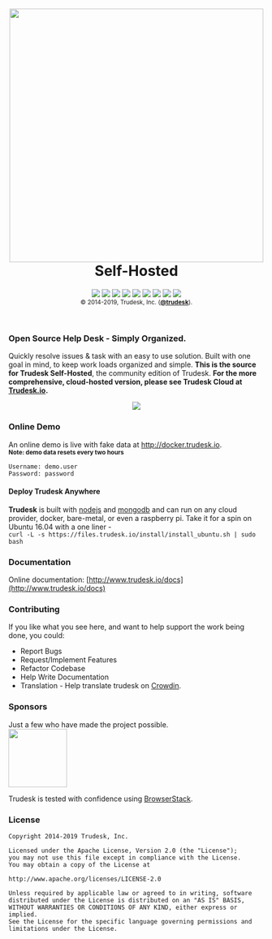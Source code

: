 <h1 align="center">
<a href="http://trudesk.io"><img src="http://trudesk.io/TD_Black.png" width="500" /></a>
<br />Self-Hosted
</h1>
<p align="center">
<a href="https://api.codacy.com/project/badge/Grade/7b3acb53c33b4a40bb32da109bbdd1a9"><img src="https://img.shields.io/codacy/grade/7b3acb53c33b4a40bb32da109bbdd1a9/develop.svg?style=flat-square" /></a>
<a href="https://standarsjs.com"><img src="https://img.shields.io/badge/code_style-standard-brightgreen.svg?style=flat-square" /></a>
<img src="https://img.shields.io/circleci/token/ad7d2d066a75685a15c8e2fd08bd75e53b18fbb7/project/github/polonel/trudesk/develop.svg?style=flat-square" />
<a href="http://hits.dwyl.io/polonel/trudesk"><img src="http://hits.dwyl.io/polonel/trudesk.svg" /></a>
<a href="https://forum.trudesk.io"><img src="https://img.shields.io/discourse/https/forum.trudesk.io/topics.svg?style=flat-square" /></a>
<a title="Crowdin" target="_blank" href="https://crowdin.com/project/trudesk"><img src="https://d322cqt584bo4o.cloudfront.net/trudesk/localized.svg?style=flat-square"></a>
<a href="https://github.com/polonel/trudesk/blob/master/LICENSE"><img src="https://img.shields.io/badge/license-APACHE%202-green.svg?style=flat-square" /></a>
<a href="https://github.com/polonel/trudesk/releases"><img src="https://img.shields.io/github/release/polonel/trudesk.svg?style=flat-square" /></a>
<a href="http://trudesk.io/docs"><img src="https://img.shields.io/badge/documentation-click%20to%20read-blue.svg?style=flat-square" /></a>
<br />
<sub>© 2014-2019, Trudesk, Inc. (<b><a href="https://trudesk.io">@trudesk</a></b>).</sub>
</p>
<br />

### Open Source Help Desk - Simply Organized.
Quickly resolve issues & task with an easy to use solution. Built with one goal in mind, to keep work loads organized and simple. **This is the source for Trudesk Self-Hosted**, the community edition of Trudesk. **For the more comprehensive, cloud-hosted version, please see Trudesk Cloud at <a href="http://trudesk.io">Trudesk.io</a>.**

<p align="center">
    <img src="https://files.trudesk.io/hero-td-right.png" />
</p>

### Online Demo
An online demo is live with fake data at <a href="http://docker.trudesk.io">http://docker.trudesk.io</a>. <br />
<sub>**Note: demo data resets every two hours**<sub>
``` text
Username: demo.user
Password: password
```

#### Deploy Trudesk Anywhere
**Trudesk** is built with <a href="https://nodejs.org">nodejs</a> and <a href="https://mongodb.org">mongodb</a> and can run on any cloud provider, docker, bare-metal, or even a raspberry pi.
Take it for a spin on Ubuntu 16.04 with a one liner - <br />`curl -L -s https://files.trudesk.io/install/install_ubuntu.sh | sudo bash`

### Documentation
Online documentation: [http://www.trudesk.io/docs](http://www.trudesk.io/docs)

### Contributing
If you like what you see here, and want to help support the work being done, you could:
+ Report Bugs
+ Request/Implement Features
+ Refactor Codebase
+ Help Write Documentation
+ Translation - Help translate trudesk on [Crowdin](https://crwd.in/trudesk).

### Sponsors
Just a few who have made the project possible.
<br />
<a href="https://www.browserstack.com"><img src="https://files.trudesk.io/browserstack-logo-600x315.png" width="115" /></a>

Trudesk is tested with confidence using [BrowserStack](https://browserstack.com).

### License

    Copyright 2014-2019 Trudesk, Inc.
    
    Licensed under the Apache License, Version 2.0 (the "License");
    you may not use this file except in compliance with the License.
    You may obtain a copy of the License at
    
    http://www.apache.org/licenses/LICENSE-2.0
    
    Unless required by applicable law or agreed to in writing, software
    distributed under the License is distributed on an "AS IS" BASIS,
    WITHOUT WARRANTIES OR CONDITIONS OF ANY KIND, either express or implied.
    See the License for the specific language governing permissions and
    limitations under the License.
